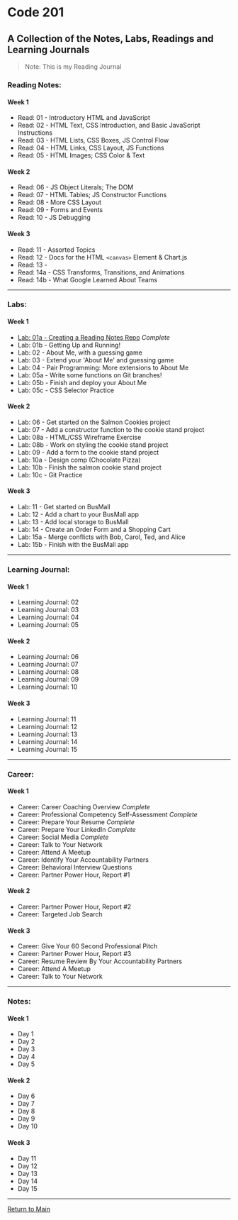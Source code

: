 # Code 201
## A Collection of the Notes, Labs, Readings and Learning Journals
> Note: This is my Reading Journal

### Reading Notes:
#### Week 1
- Read: 01 - Introductory HTML and JavaScript
- Read: 02 - HTML Text, CSS Introduction, and Basic JavaScript Instructions
- Read: 03 - HTML Lists, CSS Boxes, JS Control Flow
- Read: 04 - HTML Links, CSS Layout, JS Functions
- Read: 05 - HTML Images; CSS Color & Text
#### Week 2 
- Read: 06 - JS Object Literals; The DOM
- Read: 07 - HTML Tables; JS Constructor Functions
- Read: 08 - More CSS Layout
- Read: 09 - Forms and Events
- Read: 10 - JS Debugging
#### Week 3
- Read: 11 - Assorted Topics
- Read: 12 - Docs for the HTML `<canvas>` Element & Chart.js
- Read: 13 -
- Read: 14a - CSS Transforms, Transitions, and Animations
- Read: 14b - What Google Learned About Teams

---

### Labs:
#### Week 1
- [Lab: 01a - Creating a Reading Notes Repo]() *Complete*
- Lab: 01b - Getting Up and Running!
- Lab: 02 - About Me, with a guessing game
- Lab: 03 - Extend your 'About Me' and guessing game
- Lab: 04 - Pair Programming: More extensions to About Me
- Lab: 05a - Write some functions on Git branches!
- Lab: 05b - Finish and deploy your About Me
- Lab: 05c - CSS Selector Practice
#### Week 2
- Lab: 06 - Get started on the Salmon Cookies project
- Lab: 07 - Add a constructor function to the cookie stand project
- Lab: 08a - HTML/CSS Wireframe Exercise
- Lab: 08b - Work on styling the cookie stand project
- Lab: 09 - Add a form to the cookie stand project
- Lab: 10a - Design comp (Chocolate Pizza)
- Lab: 10b - Finish the salmon cookie stand project
- Lab: 10c - Git Practice
#### Week 3
- Lab: 11 - Get started on BusMall
- Lab: 12 - Add a chart to your BusMall app
- Lab: 13 - Add local storage to BusMall
- Lab: 14 - Create an Order Form and a Shopping Cart
- Lab: 15a - Merge conflicts with Bob, Carol, Ted, and Alice
- Lab: 15b - Finish with the BusMall app

---

### Learning Journal:
#### Week 1
- Learning Journal: 02
- Learning Journal: 03
- Learning Journal: 04
- Learning Journal: 05
#### Week 2
- Learning Journal: 06
- Learning Journal: 07
- Learning Journal: 08
- Learning Journal: 09
- Learning Journal: 10
#### Week 3
- Learning Journal: 11
- Learning Journal: 12
- Learning Journal: 13
- Learning Journal: 14
- Learning Journal: 15

---

### Career:
#### Week 1
- Career: Career Coaching Overview *Complete*
- Career: Professional Competency Self-Assessment *Complete*
- Career: Prepare Your Resume *Complete*
- Career: Prepare Your LinkedIn *Complete*
- Career: Social Media *Complete*
- Career: Talk to Your Network
- Career: Attend A Meetup
- Career: Identify Your Accountability Partners
- Career: Behavioral Interview Questions
- Career: Partner Power Hour, Report #1
#### Week 2
- Career: Partner Power Hour, Report #2
- Career: Targeted Job Search
#### Week 3
- Career: Give Your 60 Second Professional Pitch
- Career: Partner Power Hour, Report #3
- Career: Resume Review By Your Accountability Partners
- Career: Attend A Meetup
- Career: Talk to Your Network

---

### Notes:
#### Week 1
- Day 1
- Day 2
- Day 3
- Day 4
- Day 5
#### Week 2
- Day 6
- Day 7
- Day 8
- Day 9
- Day 10
#### Week 3
- Day 11
- Day 12
- Day 13
- Day 14
- Day 15

---

[Return to Main](https://trevorstubbs.github.io/learning-journal/)
